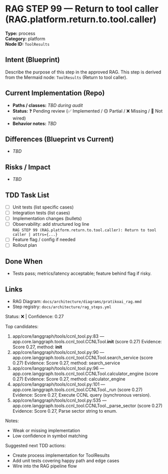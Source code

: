 # RAG STEP 99 — Return to tool caller (RAG.platform.return.to.tool.caller)

**Type:** process  
**Category:** platform  
**Node ID:** `ToolResults`

## Intent (Blueprint)
Describe the purpose of this step in the approved RAG. This step is derived from the Mermaid node: `ToolResults` (Return to tool caller).

## Current Implementation (Repo)
- **Paths / classes:** _TBD during audit_
- **Status:** ❓ Pending review (✅ Implemented / 🟡 Partial / ❌ Missing / 🔌 Not wired)
- **Behavior notes:** _TBD_

## Differences (Blueprint vs Current)
- _TBD_

## Risks / Impact
- _TBD_

## TDD Task List
- [ ] Unit tests (list specific cases)
- [ ] Integration tests (list cases)
- [ ] Implementation changes (bullets)
- [ ] Observability: add structured log line  
  `RAG STEP 99 (RAG.platform.return.to.tool.caller): Return to tool caller | attrs={...}`
- [ ] Feature flag / config if needed
- [ ] Rollout plan

## Done When
- Tests pass; metrics/latency acceptable; feature behind flag if risky.

## Links
- RAG Diagram: `docs/architecture/diagrams/pratikoai_rag.mmd`
- Step registry: `docs/architecture/rag_steps.yml`


<!-- AUTO-AUDIT:BEGIN -->
Status: ❌  |  Confidence: 0.27

Top candidates:
1) app/core/langgraph/tools/ccnl_tool.py:83 — app.core.langgraph.tools.ccnl_tool.CCNLTool.__init__ (score 0.27)
   Evidence: Score 0.27, method: __init__
2) app/core/langgraph/tools/ccnl_tool.py:90 — app.core.langgraph.tools.ccnl_tool.CCNLTool.search_service (score 0.27)
   Evidence: Score 0.27, method: search_service
3) app/core/langgraph/tools/ccnl_tool.py:96 — app.core.langgraph.tools.ccnl_tool.CCNLTool.calculator_engine (score 0.27)
   Evidence: Score 0.27, method: calculator_engine
4) app/core/langgraph/tools/ccnl_tool.py:101 — app.core.langgraph.tools.ccnl_tool.CCNLTool._run (score 0.27)
   Evidence: Score 0.27, Execute CCNL query (synchronous version).
5) app/core/langgraph/tools/ccnl_tool.py:535 — app.core.langgraph.tools.ccnl_tool.CCNLTool._parse_sector (score 0.27)
   Evidence: Score 0.27, Parse sector string to enum.

Notes:
- Weak or missing implementation
- Low confidence in symbol matching

Suggested next TDD actions:
- Create process implementation for ToolResults
- Add unit tests covering happy path and edge cases
- Wire into the RAG pipeline flow
<!-- AUTO-AUDIT:END -->